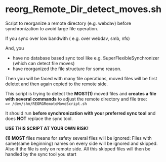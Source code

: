 # reorg_Remote_Dir_detect_moves.sh

Script to reorganize a remote directory (e.g. webdav) before synchronization 
 to avoid large file operation.

If you sync over low bandwith ( e.g. over webdav, smb, nfs)

And, you
   * have no database based sync tool like e.g. SuperFlexibleSynchronizer (which can detect file moves)
   * have reorganized the file structure for some reason. 

Then you will be faced with many file operations, moved files will be first deletet and then again copied to the remote side. 

This script is trying to detect the **MOST(1)** moved files and **creates a file with several commands** to adjust 
the remote directory and file tree:  
`=> /dev/shm/REORGRemoteMoveScript.sh`
 
It should run **before synchronization with your preferred sync tool** and 
does **NOT** replace the sync tool.

 **USE THIS SCRIPT AT YOUR OWN RISK!**


**(1) MOST** files means for safety several files will be ignored:
     Files with same(same beginning) names on every side will be ignored 
      and skipped. Also if the file is only on remote side. 
     All this skipped files will then be handled by the sync tool you start




